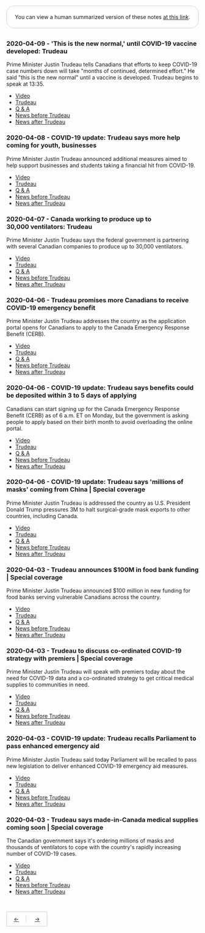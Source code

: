<div style="border: 1px solid #ccc; padding: 20px; text-align: center; margin-bottom: 30px; border-radius: 20px;">
You can view a human summarized version of these notes <a href="https://www.notion.so/jnadeau/Covid-19-Canadian-PM-Trudeau-Summaries-9055578ceba94368a732b68904eae78f">at this link</a>.
</div>


### 2020-04-09 - 'This is the new normal,' until COVID-19 vaccine developed: Trudeau
Prime Minister Justin Trudeau tells Canadians that efforts to keep COVID-19 case numbers down will take "months of continued, determined effort." He said "this is the new normal" until a vaccine is developed. Trudeau begins to speak at 13:35. 

  - [Video](https://www.youtube.com/watch?v=Qvb4WIC7Ccw)
  - [Trudeau](./2020-04-09/trudeau.md)
  - [Q & A](./2020-04-09/q_a.md)
  - [News before Trudeau](./2020-04-09/pre_news.md)
  - [News after Trudeau](./2020-04-09/post_news.md)

### 2020-04-08 - COVID-19 update: Trudeau says more help coming for youth, businesses
Prime Minister Justin Trudeau announced additional measures aimed to help support businesses and students taking a financial hit from COVID-19.

  - [Video](https://www.youtube.com/watch?v=z2kwMfzRYyM)
  - [Trudeau](./2020-04-08/trudeau.md)
  - [Q & A](./2020-04-08/q_a.md)
  - [News before Trudeau](./2020-04-08/pre_news.md)
  - [News after Trudeau](./2020-04-08/post_news.md)

### 2020-04-07 - Canada working to produce up to 30,000 ventilators: Trudeau
Prime Minister Justin Trudeau says the federal government is partnering with several Canadian companies to produce up to 30,000 ventilators.

  - [Video](https://www.youtube.com/watch?v=W1vlivFiCZE)
  - [Trudeau](./2020-04-07/trudeau.md)
  - [Q & A](./2020-04-07/q_a.md)
  - [News before Trudeau](./2020-04-07/pre_news.md)
  - [News after Trudeau](./2020-04-07/post_news.md)

### 2020-04-06 - Trudeau promises more Canadians to receive COVID-19 emergency benefit
Prime Minister Justin Trudeau addresses the country as the application portal opens for Canadians to apply to the Canada Emergency Response Benefit (CERB). 

  - [Video](https://www.youtube.com/watch?v=R7E-NYge5sk)
  - [Trudeau](./2020-04-06/trudeau.md)
  - [Q & A](./2020-04-06/q_a.md)
  - [News before Trudeau](./2020-04-06/pre_news.md)
  - [News after Trudeau](./2020-04-06/post_news.md)

### 2020-04-06 - COVID-19 update: Trudeau says benefits could be deposited within 3 to 5 days of applying
Canadians can start signing up for the Canada Emergency Response Benefit (CERB) as of 6 a.m. ET on Monday, but the government is asking people to apply based on their birth month to avoid overloading the online portal.  

  - [Video](https://www.youtube.com/watch?v=aZfLHzruZvA)
  - [Trudeau](./2020-04-06/trudeau.md)
  - [Q & A](./2020-04-06/q_a.md)
  - [News before Trudeau](./2020-04-06/pre_news.md)
  - [News after Trudeau](./2020-04-06/post_news.md)

### 2020-04-06 - COVID-19 update: Trudeau says 'millions of masks' coming from China | Special coverage
Prime Minister Justin Trudeau is addressed the country as U.S. President Donald Trump pressures 3M to halt surgical-grade mask exports to other countries, including Canada.

  - [Video](https://www.youtube.com/watch?v=pdWJ0V5csVY)
  - [Trudeau](./2020-04-06/trudeau.md)
  - [Q & A](./2020-04-06/q_a.md)
  - [News before Trudeau](./2020-04-06/pre_news.md)
  - [News after Trudeau](./2020-04-06/post_news.md)

### 2020-04-03 - Trudeau announces $100M in food bank funding | Special coverage
Prime Minister Justin Trudeau announced $100 million in new funding for food banks serving vulnerable Canadians across the country.

  - [Video](https://www.youtube.com/watch?v=IBhTypl4wQo)
  - [Trudeau](./2020-04-03/trudeau.md)
  - [Q & A](./2020-04-03/q_a.md)
  - [News before Trudeau](./2020-04-03/pre_news.md)
  - [News after Trudeau](./2020-04-03/post_news.md)

### 2020-04-03 - Trudeau to discuss co-ordinated COVID-19 strategy with premiers | Special coverage
Prime Minister Justin Trudeau will speak with premiers today about the need for COVID-19 data and a co-ordinated strategy to get critical medical supplies to communities in need.

  - [Video](https://www.youtube.com/watch?v=v023Lj_7swo)
  - [Trudeau](./2020-04-03/trudeau.md)
  - [Q & A](./2020-04-03/q_a.md)
  - [News before Trudeau](./2020-04-03/pre_news.md)
  - [News after Trudeau](./2020-04-03/post_news.md)

### 2020-04-03 - COVID-19 update: Trudeau recalls Parliament to pass enhanced emergency aid
Prime Minister Justin Trudeau said today Parliament will be recalled to pass new legislation to deliver enhanced COVID-19 emergency aid measures.

  - [Video](https://www.youtube.com/watch?v=5wpVPXD9gJI)
  - [Trudeau](./2020-04-03/trudeau.md)
  - [Q & A](./2020-04-03/q_a.md)
  - [News before Trudeau](./2020-04-03/pre_news.md)
  - [News after Trudeau](./2020-04-03/post_news.md)

### 2020-04-03 - Trudeau says made-in-Canada medical supplies coming soon | Special coverage
The Canadian government says it's ordering millions of masks and thousands of ventilators to cope with the country's rapidly increasing number of COVID-19 cases.

  - [Video](https://www.youtube.com/watch?v=sjKuW_SdpdA)
  - [Trudeau](./2020-04-03/trudeau.md)
  - [Q & A](./2020-04-03/q_a.md)
  - [News before Trudeau](./2020-04-03/pre_news.md)
  - [News after Trudeau](./2020-04-03/post_news.md)

<ul style='border: 1px solid #ccc; display: inline-block; padding: 10px 0; margin-top: 30px;'>
	<li style='display: inline-block; width: 50px; text-align: center; border-right: 1px solid #ccc'><a href='./README'>←</a></li>
	<li style='display: inline-block; width: 50px; text-align: center';><a href='./PAGE_3'>→</a></li>
</ul>